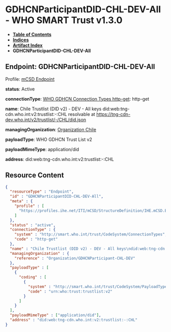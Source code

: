 # GDHCNParticipantDID-CHL-DEV-All - WHO SMART Trust v1.3.0

* [**Table of Contents**](toc.md)
* [**Indices**](indices.md)
* [**Artifact Index**](artifacts.md)
* **GDHCNParticipantDID-CHL-DEV-All**

## Endpoint: GDHCNParticipantDID-CHL-DEV-All

Profile: [mCSD Endpoint](https://profiles.ihe.net/ITI/mCSD/4.0.0/StructureDefinition-IHE.mCSD.Endpoint.html)

**status**: Active

**connectionType**: [WHO GDHCN Connection Types http-get](CodeSystem-ConnectionTypes.md#ConnectionTypes-http-get): http-get

**name**: Chile Trustlist (DID v2) - DEV - All keys did:web:tng-cdn.who.int:v2:trustlist:-:CHL resolvable at https://tng-cdn-dev.who.int/v2/trustlist/-/CHL/did.json

**managingOrganization**: [Organization Chile](Organization-GDHCNParticipant-CHL-DEV.md)

**payloadType**: WHO GDHCN Trust List v2

**payloadMimeType**: application/did

**address**: did:web:tng-cdn.who.int:v2:trustlist:-:CHL



## Resource Content

```json
{
  "resourceType" : "Endpoint",
  "id" : "GDHCNParticipantDID-CHL-DEV-All",
  "meta" : {
    "profile" : [
      "https://profiles.ihe.net/ITI/mCSD/StructureDefinition/IHE.mCSD.Endpoint"
    ]
  },
  "status" : "active",
  "connectionType" : {
    "system" : "http://smart.who.int/trust/CodeSystem/ConnectionTypes",
    "code" : "http-get"
  },
  "name" : "Chile Trustlist (DID v2) - DEV - All keys\ndid:web:tng-cdn.who.int:v2:trustlist:-:CHL\nresolvable at https://tng-cdn-dev.who.int/v2/trustlist/-/CHL/did.json",
  "managingOrganization" : {
    "reference" : "Organization/GDHCNParticipant-CHL-DEV"
  },
  "payloadType" : [
    {
      "coding" : [
        {
          "system" : "http://smart.who.int/trust/CodeSystem/PayloadTypes",
          "code" : "urn:who:trust:trustlist:v2"
        }
      ]
    }
  ],
  "payloadMimeType" : ["application/did"],
  "address" : "did:web:tng-cdn.who.int:v2:trustlist:-:CHL"
}

```
